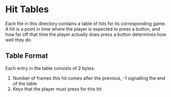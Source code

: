 # Hit Tables
Each file in this directory contains a table of hits for its
corresponding game. A hit is a point in time where the player is
expected to press a button, and how far off that time the player
actually does press a button determines how well they do.

## Table Format
Each entry in the table consists of 2 bytes:
1. Number of frames this hit comes after the previous, -1 signalling the end of the table
2. Keys that the player must press for this hit
